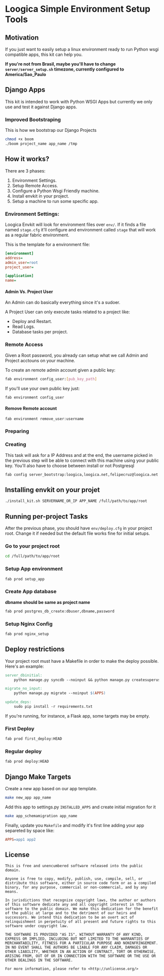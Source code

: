 # Loogica Simple Environment Setup Tools

## Motivation

If you just want to easily setup a linux environment ready to run
Python wsgi compatible apps, this kit can help you.

**If you're not from Brasil, maybe you'll have to change `server/server_setup.sh`
  timezone, currently configured to America/Sao_Paulo**

## Django Apps

This kit is intended to work with Python WSGI Apps but currently we only use and test it against
Django apps.

### Improved Bootstraping
This is how we bootstrap our Django Projects

```sh
chmod +x boom
./boom project_name app_name /tmp
```

## How it works?

There are 3 phases:

1. Environment Settings.
2. Setup Remote Access.
3. Configure a Python Wsgi Friendly machine.
4. Install envkit in your project.
5. Setup a machine to run some specific app.

### Environment Settings:

Loogica Envkit will look for environment files over `env/`. If it finds a file
named `stage.cfg` it'll configure and environment called `stage` that will work
as a regular fabric environment.

This is the template for a environment file:

```ini
[environment]
address=
admin_user=root
project_user=

[application]
name=
```

#### Admin Vs. Project User

An Admin can do basically everything since it's a sudoer.

A Project User can only execute tasks related to a project like:

* Deploy and Restart.
* Read Logs.
* Database tasks per project.

### Remote Access

Given a Root password, you already can setup what we call Admin and Project acctouns on your machine.

To create an remote admin account given a public key:

```sh
fab environment config_user:[pub_key_path]
```

If you'll use your own public key just:

```sh
fab environment config_user
```

#### Remove Remote account

```sh
fab environment remove_user:username
```

### Preparing


### Creating 

This task will ask for a IP Address and at the end, the username picked in the previous
step will be able to connect with this machine using your public key. You'll also have
to choose between install or not Postgresql

```sh
fab config server_bootstrap:loogica,loogica.net,felipecruz@loogica.net
```

## Installing envkit on your projet

```sh
./install_kit.sh SERVERNAME_OR_IP APP_NAME /full/path/to/app/root
```

## Running per-project Tasks

After the previous phase, you should have `env/deploy.cfg` in your project root. Change
it if needed but the default file works fine for initial setups.

### Go to your project root

```sh
cd /full/path/to/app/root
```

### Setup App environment

```sh
fab prod setup_app
```

### Create App database

**dbname should be same as project name**

```sh
fab prod postgres_db_create:dbuser,dbname,password
```

### Setup Nginx Config

```sh
fab prod nginx_setup
```

## Deploy restrictions

Your project root must have a Makefile in order to make the deploy possible. Here's an example:

```Makefile
server_dbinitial:
	python manage.py syncdb --noinput && python manage.py createsuperuser --user admin --email admin@admin.com

migrate_no_input:
	python manage.py migrate --noinput $(APPS)

update_deps:
	sudo pip install -r requirements.txt
```

If you're running, for instance, a Flask app, some targets may be empty.

### First Deploy

```sh
fab prod first_deploy:HEAD
```

### Regular deploy

```sh
fab prod deploy:HEAD
```

## Django Make Targets

Create a new app based on our app template.

```sh
make new_app app_name
```

Add this app to settings.py `INSTALLED_APPS` and create
initial migration for it

```sh
make app_schemamigration app_name
```

Finally, update you `Makefile` and modify it's first line adding your app
separeted by space like:

```Makefile
APPS=app1 app2
```

## License

```
This is free and unencumbered software released into the public domain.

Anyone is free to copy, modify, publish, use, compile, sell, or
distribute this software, either in source code form or as a compiled
binary, for any purpose, commercial or non-commercial, and by any
means.

In jurisdictions that recognize copyright laws, the author or authors
of this software dedicate any and all copyright interest in the
software to the public domain. We make this dedication for the benefit
of the public at large and to the detriment of our heirs and
successors. We intend this dedication to be an overt act of
relinquishment in perpetuity of all present and future rights to this
software under copyright law.

THE SOFTWARE IS PROVIDED "AS IS", WITHOUT WARRANTY OF ANY KIND,
EXPRESS OR IMPLIED, INCLUDING BUT NOT LIMITED TO THE WARRANTIES OF
MERCHANTABILITY, FITNESS FOR A PARTICULAR PURPOSE AND NONINFRINGEMENT.
IN NO EVENT SHALL THE AUTHORS BE LIABLE FOR ANY CLAIM, DAMAGES OR
OTHER LIABILITY, WHETHER IN AN ACTION OF CONTRACT, TORT OR OTHERWISE,
ARISING FROM, OUT OF OR IN CONNECTION WITH THE SOFTWARE OR THE USE OR
OTHER DEALINGS IN THE SOFTWARE.

For more information, please refer to <http://unlicense.org/>
```

